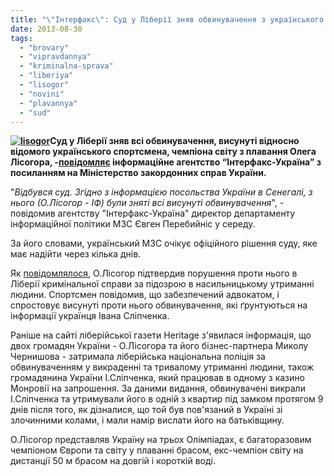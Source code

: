 ```yaml
---
title: "\"Інтерфакс\": Суд у Ліберії зняв обвинувачення з українського спортсмена Лісогора"
date: 2013-08-30
tags: 
  - "brovary"
  - "vipravdannya"
  - "kriminalna-sprava"
  - "liberiya"
  - "lisogor"
  - "novini"
  - "plavannya"
  - "sud"
---
```


**[![lisogor](https://mpz.brovary.org/wp-content/uploads/2013/08/lisogor1.jpg)](https://mpz.brovary.org/wp-content/uploads/2013/08/lisogor1.jpg)Суд у Ліберії зняв всі обвинувачення, висунуті відносно відомого українського спортсмена, чемпіона світу з плавання Олега Лісогора, -[повідомляє](http://ua.interfax.com.ua/news/general/165644.html) інформаційне агентство “Інтерфакс-Україна” з посиланням на Міністерство закордонних справ України.**

"_Відбувся суд. Згідно з інформацією посольства України в Сенегалі, з нього (О.Лісогор - ІФ) були зняті всі висунуті обвинувачення_", - повідомив агентству "Інтерфакс-Україна" директор департаменту інформаційної політики МЗС Євген Перебийніс у середу.

За його словами, український МЗС очікує офіційного рішення суду, яке має надійти через кілька днів.

Як [повідомлялося](https://mpz.brovary.org/interfaks-proti-sportsmena-olega-lisogora-porusheno-kriminalnu-spravu-u-liberiyi/), О.Лісогор підтвердив порушення проти нього в Ліберії кримінальної справи за підозрою в насильницькому утриманні людини. Спортсмен повідомив, що забезпечений адвокатом, і спростовує висунуті проти нього обвинувачення, які ґрунтуються на інформації українця Івана Сліпченка.

Раніше на сайті ліберійської газети Heritage з'явилася інформація, що двох громадян України - О.Лісогора та його бізнес-партнера Миколу Чернишова - затримала ліберійська національна поліція за обвинуваченням у викраденні та тривалому утриманні людини, також громадянина України І.Сліпченка, який працював в одному з казино Монровії на запрошення. За даними видання, обвинувачені викрали І.Сліпченка та утримували його в одній з квартир під замком протягом 9 днів після того, як дізналися, що той був пов'язаний в Україні зі злочинними колами, і мали намір вислати його на батьківщину.

О.Лісогор представляв Україну на трьох Олімпіадах, є багаторазовим чемпіоном Європи та світу у плаванні брасом, екс-чемпіон світу на дистанції 50 м брасом на довгій і короткій воді.
